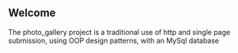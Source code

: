 ## Welcome

The photo_gallery project is a traditional use of http and single page submission, using OOP design patterns, with an MySql database
